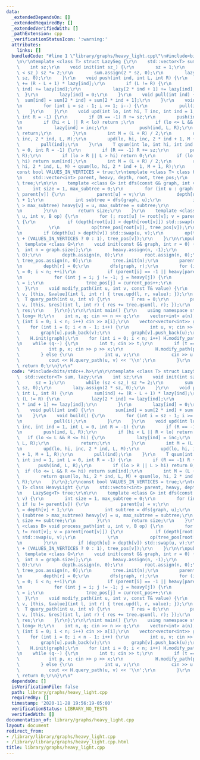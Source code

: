 ```yaml
---
data:
  _extendedDependsOn: []
  _extendedRequiredBy: []
  _extendedVerifiedWith: []
  _pathExtension: cpp
  _verificationStatusIcon: ':warning:'
  attributes:
    links: []
  bundledCode: "#line 1 \"library/graphs/heavy_light.cpp\"\n#include<bits/stdc++.h>\r\
    \n\r\ntemplate <class T> struct LazySeg {\r\n    std::vector<T> sum, lazy;\r\n\
    \    int sz;\r\n    void init(int sz_) {\r\n        sz = 1;\r\n        while (sz\
    \ < sz_) sz *= 2;\r\n        sum.assign(2 * sz, 0);\r\n        lazy.assign(2 *\
    \ sz, 0);\r\n    }\r\n    void push(int ind, int L, int R) {\r\n        sum[ind]\
    \ += (R - L + 1) * lazy[ind];\r\n        if (L != R) {\r\n            lazy[2 *\
    \ ind] += lazy[ind];\r\n            lazy[2 * ind + 1] += lazy[ind];\r\n      \
    \  }\r\n        lazy[ind] = 0;\r\n    }\r\n    void pull(int ind) {\r\n      \
    \  sum[ind] = sum[2 * ind] + sum[2 * ind + 1];\r\n    }\r\n    void build() {\r\
    \n        for (int i = sz - 1; i >= 1; i--) {\r\n            pull(i);\r\n    \
    \    }\r\n    }\r\n    void upd(int lo, int hi, T inc, int ind = 1, int L = 0,\
    \ int R = -1) {\r\n        if (R == -1) R += sz;\r\n        push(ind, L, R);\r\
    \n        if (hi < L || R < lo) return ;\r\n        if (lo <= L && R <= hi) {\r\
    \n            lazy[ind] = inc;\r\n            push(ind, L, R);\r\n           \
    \ return;\r\n        }\r\n        int M = (L + R) / 2;\r\n        upd(lo, hi,\
    \ inc, 2 * ind, L, M);\r\n        upd(lo, hi, inc, 2 * ind + 1, M + 1, R);\r\n\
    \        pull(ind);\r\n    }\r\n    T qsum(int lo, int hi, int ind = 1, int L\
    \ = 0, int R = -1) {\r\n        if (R == -1) R += sz;\r\n        push(ind, L,\
    \ R);\r\n        if (lo > R || L > hi) return 0;\r\n        if (lo <= L && R <=\
    \ hi) return sum[ind];\r\n        int M = (L + R) / 2;\r\n        return qsum(lo,\
    \ hi, 2 * ind, L, M) + qsum(lo, hi, 2 * ind + 1, M + 1, R);\r\n    }\r\n};\r\n\
    const bool VALUES_IN_VERTICES = true;\r\ntemplate <class T> class HeavyLight {\r\
    \n    std::vector<int> parent, heavy, depth, root, tree_pos;\r\n    LazySeg<T>\
    \ tree;\r\n\r\n    template <class G> int dfs(const G& graph, int v) {\r\n   \
    \     int size = 1, max_subtree = 0;\r\n        for (int u : graph[v]) if (u !=\
    \ parent[v]) {\r\n            parent[u] = v;\r\n            depth[u] = depth[v]\
    \ + 1;\r\n            int subtree = dfs(graph, u);\r\n            if (subtree\
    \ > max_subtree) heavy[v] = u, max_subtree = subtree;\r\n            size += subtree;\r\
    \n        }\r\n        return size;\r\n    }\r\n    template <class B> void process_path(int\
    \ u, int v, B op) {\r\n        for (; root[u] != root[v]; v = parent[root[v]])\
    \ {\r\n            if (depth[root[u]] > depth[root[v]]) std::swap(u, v);\r\n \
    \           \r\n            op(tree_pos[root[v]], tree_pos[v]);\r\n        }\r\
    \n        if (depth[u] > depth[v]) std::swap(u, v);\r\n        op(tree_pos[u]\
    \ + (VALUES_IN_VERTICES ? 0 : 1), tree_pos[v]);\r\n    }\r\n\r\npublic:\r\n  \
    \  template <class G>\r\n    void init(const G& graph, int r = 0) {\r\n      \
    \  int n = graph.size();\r\n        heavy.assign(n, -1);\r\n        parent.assign(n,\
    \ 0);\r\n        depth.assign(n, 0);\r\n        root.assign(n, 0);\r\n       \
    \ tree_pos.assign(n, 0);\r\n        tree.init(n);\r\n        parent[r] = -1;\r\
    \n        depth[r] = 0;\r\n        dfs(graph, r);\r\n        for (int i = 0, current_pos\
    \ = 0; i < n; ++i)\r\n            if (parent[i] == -1 || heavy[parent[i]] != i)\r\
    \n            for (int j = i; j != -1; j = heavy[j]) {\r\n                root[j]\
    \ = i;\r\n                tree_pos[j] = current_pos++;\r\n            }\r\n  \
    \  }\r\n    void modify_path(int u, int v, const T& value) {\r\n        process_path(u,\
    \ v, [this, &value](int l, int r) { tree.upd(l, r, value); });\r\n    }\r\n  \
    \  T query_path(int u, int v) {\r\n        T res = 0;\r\n        process_path(u,\
    \ v, [this, &res](int l, int r) { res += tree.qsum(l, r); });\r\n        return\
    \ res;\r\n    }\r\n};\r\n\r\nint main() {\r\n    using namespace std;\r\n    HeavyLight<long\
    \ long> H;\r\n    int n, q; cin >> n >> q;\r\n    vector<int> a(n);\r\n    for\
    \ (int i = 0; i < n; i++) cin >> a[i];\r\n    vector<vector<int>> graph(n);\r\n\
    \    for (int i = 0; i < n - 1; i++) {\r\n        int u, v; cin >> u >> v;\r\n\
    \        graph[u].push_back(v);\r\n        graph[v].push_back(u);\r\n    }\r\n\
    \    H.init(graph);\r\n    for (int i = 0; i < n; i++) H.modify_path(i, i, a[i]);\r\
    \n    while (q--) {\r\n        int t; cin >> t;\r\n        if (t == 0) {\r\n \
    \           int p, x; cin >> p >> x;\r\n            H.modify_path(p, p, x);\r\n\
    \        } else {\r\n            int u, v;\r\n            cin >> u >> v;\r\n \
    \           cout << H.query_path(u, v) << '\\n';\r\n        }\r\n    }\r\n   \
    \ return 0;\r\n}\r\n"
  code: "#include<bits/stdc++.h>\r\n\r\ntemplate <class T> struct LazySeg {\r\n  \
    \  std::vector<T> sum, lazy;\r\n    int sz;\r\n    void init(int sz_) {\r\n  \
    \      sz = 1;\r\n        while (sz < sz_) sz *= 2;\r\n        sum.assign(2 *\
    \ sz, 0);\r\n        lazy.assign(2 * sz, 0);\r\n    }\r\n    void push(int ind,\
    \ int L, int R) {\r\n        sum[ind] += (R - L + 1) * lazy[ind];\r\n        if\
    \ (L != R) {\r\n            lazy[2 * ind] += lazy[ind];\r\n            lazy[2\
    \ * ind + 1] += lazy[ind];\r\n        }\r\n        lazy[ind] = 0;\r\n    }\r\n\
    \    void pull(int ind) {\r\n        sum[ind] = sum[2 * ind] + sum[2 * ind + 1];\r\
    \n    }\r\n    void build() {\r\n        for (int i = sz - 1; i >= 1; i--) {\r\
    \n            pull(i);\r\n        }\r\n    }\r\n    void upd(int lo, int hi, T\
    \ inc, int ind = 1, int L = 0, int R = -1) {\r\n        if (R == -1) R += sz;\r\
    \n        push(ind, L, R);\r\n        if (hi < L || R < lo) return ;\r\n     \
    \   if (lo <= L && R <= hi) {\r\n            lazy[ind] = inc;\r\n            push(ind,\
    \ L, R);\r\n            return;\r\n        }\r\n        int M = (L + R) / 2;\r\
    \n        upd(lo, hi, inc, 2 * ind, L, M);\r\n        upd(lo, hi, inc, 2 * ind\
    \ + 1, M + 1, R);\r\n        pull(ind);\r\n    }\r\n    T qsum(int lo, int hi,\
    \ int ind = 1, int L = 0, int R = -1) {\r\n        if (R == -1) R += sz;\r\n \
    \       push(ind, L, R);\r\n        if (lo > R || L > hi) return 0;\r\n      \
    \  if (lo <= L && R <= hi) return sum[ind];\r\n        int M = (L + R) / 2;\r\n\
    \        return qsum(lo, hi, 2 * ind, L, M) + qsum(lo, hi, 2 * ind + 1, M + 1,\
    \ R);\r\n    }\r\n};\r\nconst bool VALUES_IN_VERTICES = true;\r\ntemplate <class\
    \ T> class HeavyLight {\r\n    std::vector<int> parent, heavy, depth, root, tree_pos;\r\
    \n    LazySeg<T> tree;\r\n\r\n    template <class G> int dfs(const G& graph, int\
    \ v) {\r\n        int size = 1, max_subtree = 0;\r\n        for (int u : graph[v])\
    \ if (u != parent[v]) {\r\n            parent[u] = v;\r\n            depth[u]\
    \ = depth[v] + 1;\r\n            int subtree = dfs(graph, u);\r\n            if\
    \ (subtree > max_subtree) heavy[v] = u, max_subtree = subtree;\r\n           \
    \ size += subtree;\r\n        }\r\n        return size;\r\n    }\r\n    template\
    \ <class B> void process_path(int u, int v, B op) {\r\n        for (; root[u]\
    \ != root[v]; v = parent[root[v]]) {\r\n            if (depth[root[u]] > depth[root[v]])\
    \ std::swap(u, v);\r\n            \r\n            op(tree_pos[root[v]], tree_pos[v]);\r\
    \n        }\r\n        if (depth[u] > depth[v]) std::swap(u, v);\r\n        op(tree_pos[u]\
    \ + (VALUES_IN_VERTICES ? 0 : 1), tree_pos[v]);\r\n    }\r\n\r\npublic:\r\n  \
    \  template <class G>\r\n    void init(const G& graph, int r = 0) {\r\n      \
    \  int n = graph.size();\r\n        heavy.assign(n, -1);\r\n        parent.assign(n,\
    \ 0);\r\n        depth.assign(n, 0);\r\n        root.assign(n, 0);\r\n       \
    \ tree_pos.assign(n, 0);\r\n        tree.init(n);\r\n        parent[r] = -1;\r\
    \n        depth[r] = 0;\r\n        dfs(graph, r);\r\n        for (int i = 0, current_pos\
    \ = 0; i < n; ++i)\r\n            if (parent[i] == -1 || heavy[parent[i]] != i)\r\
    \n            for (int j = i; j != -1; j = heavy[j]) {\r\n                root[j]\
    \ = i;\r\n                tree_pos[j] = current_pos++;\r\n            }\r\n  \
    \  }\r\n    void modify_path(int u, int v, const T& value) {\r\n        process_path(u,\
    \ v, [this, &value](int l, int r) { tree.upd(l, r, value); });\r\n    }\r\n  \
    \  T query_path(int u, int v) {\r\n        T res = 0;\r\n        process_path(u,\
    \ v, [this, &res](int l, int r) { res += tree.qsum(l, r); });\r\n        return\
    \ res;\r\n    }\r\n};\r\n\r\nint main() {\r\n    using namespace std;\r\n    HeavyLight<long\
    \ long> H;\r\n    int n, q; cin >> n >> q;\r\n    vector<int> a(n);\r\n    for\
    \ (int i = 0; i < n; i++) cin >> a[i];\r\n    vector<vector<int>> graph(n);\r\n\
    \    for (int i = 0; i < n - 1; i++) {\r\n        int u, v; cin >> u >> v;\r\n\
    \        graph[u].push_back(v);\r\n        graph[v].push_back(u);\r\n    }\r\n\
    \    H.init(graph);\r\n    for (int i = 0; i < n; i++) H.modify_path(i, i, a[i]);\r\
    \n    while (q--) {\r\n        int t; cin >> t;\r\n        if (t == 0) {\r\n \
    \           int p, x; cin >> p >> x;\r\n            H.modify_path(p, p, x);\r\n\
    \        } else {\r\n            int u, v;\r\n            cin >> u >> v;\r\n \
    \           cout << H.query_path(u, v) << '\\n';\r\n        }\r\n    }\r\n   \
    \ return 0;\r\n}\r\n"
  dependsOn: []
  isVerificationFile: false
  path: library/graphs/heavy_light.cpp
  requiredBy: []
  timestamp: '2020-11-28 19:56:19-05:00'
  verificationStatus: LIBRARY_NO_TESTS
  verifiedWith: []
documentation_of: library/graphs/heavy_light.cpp
layout: document
redirect_from:
- /library/library/graphs/heavy_light.cpp
- /library/library/graphs/heavy_light.cpp.html
title: library/graphs/heavy_light.cpp
---
```

